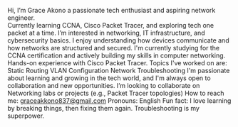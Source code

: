 Hi, I’m Grace Akono
 a passionate tech enthusiast and aspiring network engineer.  
Currently learning CCNA, Cisco Packet Tracer, and exploring tech one packet at a time. I’m interested in networking, IT infrastructure, and cybersecurity basics. I enjoy understanding how devices communicate and how networks are structured and secured. I'm currently studying for the CCNA certification and actively building my skills in computer networking. Hands-on experience with Cisco Packet Tracer.
Topics I've worked on are:
Static Routing
VLAN Configuration
Network Troubleshooting
I'm passionate about learning and growing in the tech world, and I'm always open to collaboration and new opportunities. 
I’m looking to collaborate on Networking labs or projects (e.g., Packet Tracer topologies)
How to reach me: graceakkono837@gmail.com 
Pronouns: English 
Fun fact: I love learning by breaking things, then fixing them again. Troubleshooting is my superpower.
